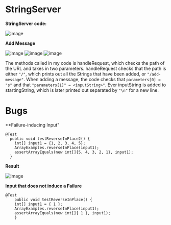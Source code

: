# StringServer

**StringServer code:**

![image](https://user-images.githubusercontent.com/105563729/215361441-db0b546c-4b46-437b-aea2-08a14ddba865.png)

**Add Message**

![image](https://user-images.githubusercontent.com/105563729/215361948-aab9a671-15a9-4867-992a-38a2743e8da1.png)
![image](https://user-images.githubusercontent.com/105563729/215361976-4ca2b31e-3cbf-4acb-a98c-9fb85144969e.png)
![image](https://user-images.githubusercontent.com/105563729/215362055-57896579-44b2-479e-8d50-5a3f81c1dcde.png)

The methods called in my code is handleRequest, which checks the path of the URL and takes in two parameters. handleRequest checks that the path is either `"/"`, which prints out all the Strings that have been added, or `"/add-message"`. When adding a message, the code checks that `parameters[0] = "s"` and that `"parameters[1]" = <inputString>"`. Ever inputString is added to startingString, which is later printed out separated by `"\n"` for a new line. 

# Bugs

**Failure-inducing Input"
```
@Test
  public void testReverseInPlace2() {
    int[] input1 = {1, 2, 3, 4, 5};
    ArrayExamples.reverseInPlace(input1);
    assertArrayEquals(new int[]{5, 4, 3, 2, 1}, input1);
  }
 ```
 **Result**
 
 ![image](https://user-images.githubusercontent.com/105563729/215363282-84d7ce3c-8a11-4dd7-a293-3416849942c6.png)

**Input that does not induce a Failure**

```
@Test 
	public void testReverseInPlace() {
    int[] input1 = { 1 };
    ArrayExamples.reverseInPlace(input1);
    assertArrayEquals(new int[]{ 1 }, input1);
	}
 ```
 
